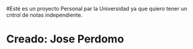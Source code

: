 #Esté es un proyecto Personal par la Universidad  ya que quiero tener un cntrol de notas independiente.

# Creado: Jose Perdomo 